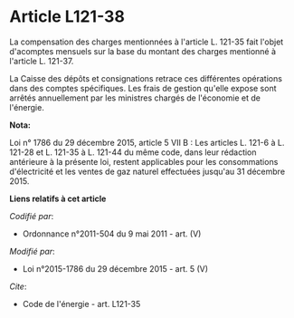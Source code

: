 # Article L121-38

La compensation des charges mentionnées à l'article L. 121-35 fait l'objet d'acomptes mensuels sur la base du montant des
charges mentionné à l'article L. 121-37. 

La Caisse des dépôts et consignations retrace ces différentes opérations dans des comptes spécifiques. Les frais de gestion
qu'elle expose sont arrêtés annuellement par les ministres chargés de l'économie et de l'énergie.

**Nota:**

Loi n° 1786 du 29 décembre 2015, article 5 VII B : Les articles L. 121-6 à L. 121-28 et L. 121-35 à L. 121-44 du même code,
dans leur rédaction antérieure à la présente loi, restent applicables pour les consommations d'électricité et les ventes de
gaz naturel effectuées jusqu'au 31 décembre 2015.

**Liens relatifs à cet article**

_Codifié par_:

  - Ordonnance n°2011-504 du 9 mai 2011 - art. (V)

_Modifié par_:

  - Loi n°2015-1786 du 29 décembre 2015 - art. 5 (V)

_Cite_:

  - Code de l'énergie - art. L121-35
